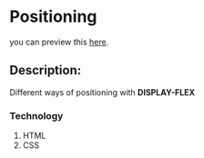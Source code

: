 # **Positioning**

you can preview this [here](http://positioning.surge.sh/).


## Description:
Different ways of positioning with **DISPLAY-FLEX**

### Technology
1. HTML
2. CSS